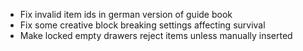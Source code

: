 * Fix invalid item ids in german version of guide book
* Fix some creative block breaking settings affecting survival
* Make locked empty drawers reject items unless manually inserted